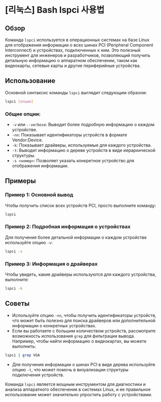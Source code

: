 # [리눅스] Bash lspci 사용법

## Обзор
Команда `lspci` используется в операционных системах на базе Linux для отображения информации о всех шинах PCI (Peripheral Component Interconnect) и устройствах, подключенных к ним. Это полезный инструмент для инженеров и разработчиков, позволяющий получить детальную информацию о аппаратном обеспечении, таком как видеокарты, сетевые карты и другие периферийные устройства.

## Использование
Основной синтаксис команды `lspci` выглядит следующим образом:

```bash
lspci [опции]
```

### Общие опции:
- `-v` или `--verbose`: Выводит более подробную информацию о каждом устройстве.
- `-nn`: Показывает идентификаторы устройств в формате Vendor:Device.
- `-k`: Показывает драйверы, используемые для каждого устройства.
- `-t`: Выводит информацию о дереве устройств в виде иерархической структуры.
- `-s <номер>`: Позволяет указать конкретное устройство для отображения информации.

## Примеры
### Пример 1: Основной вывод
Чтобы получить список всех устройств PCI, просто выполните команду:

```bash
lspci
```

### Пример 2: Подробная информация о устройствах
Для получения более детальной информации о каждом устройстве используйте опцию `-v`:

```bash
lspci -v
```

### Пример 3: Информация о драйверах
Чтобы увидеть, какие драйверы используются для каждого устройства, выполните:

```bash
lspci -k
```

## Советы
- Используйте опцию `-nn`, чтобы получить идентификаторы устройств, что может быть полезно для поиска драйверов или дополнительной информации о конкретных устройствах.
- Если вы работаете с большим количеством устройств, рассмотрите возможность использования `grep` для фильтрации вывода. Например, чтобы найти информацию о видеокартах, вы можете выполнить:

```bash
lspci | grep VGA
```

- Для получения информации о шинах PCI в виде дерева используйте опцию `-t`, что может помочь в визуализации структуры подключения устройств.

Команда `lspci` является мощным инструментом для диагностики и анализа аппаратного обеспечения в системах Linux, и ее правильное использование может значительно упростить работу с устройствами.